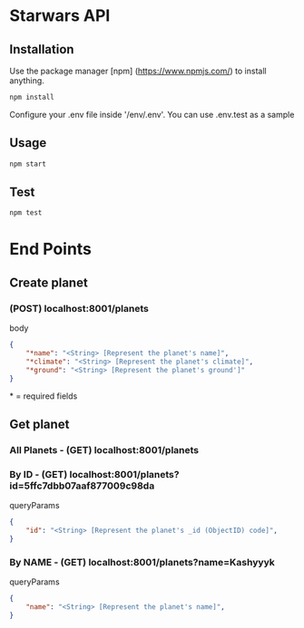 # Starwars API

## Installation
Use the package manager [npm] (https://www.npmjs.com/) to install anything.

```bash
npm install
```

Configure your .env file inside '/env/.env'.
You can use .env.test as a sample

## Usage
```bash
npm start
```

## Test
```bash
npm test
```

# End Points

## Create planet
### (POST) localhost:8001/planets

body
```json
{
    "*name": "<String> [Represent the planet's name]",
    "*climate": "<String> [Represent the planet's climate]",
    "*ground": "<String> [Represent the planet's ground']"
}
```
\* = required fields

## Get planet

### All Planets - (GET) localhost:8001/planets

### By ID - (GET) localhost:8001/planets?id=5ffc7dbb07aaf877009c98da

queryParams
```json
{
    "id": "<String> [Represent the planet's _id (ObjectID) code]",
}
```

### By NAME - (GET) localhost:8001/planets?name=Kashyyyk

queryParams
```json
{
    "name": "<String> [Represent the planet's name]",
}
```